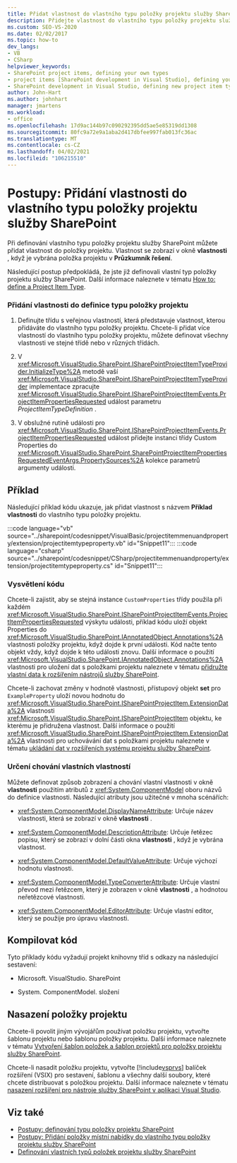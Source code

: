 ```yaml
---
title: Přidat vlastnost do vlastního typu položky projektu služby SharePoint
description: Přidejte vlastnost do vlastního typu položky projektu služby SharePoint. Vlastnost se zobrazí v okno Vlastnosti při výběru položky projektu v Průzkumník řešení.
ms.custom: SEO-VS-2020
ms.date: 02/02/2017
ms.topic: how-to
dev_langs:
- VB
- CSharp
helpviewer_keywords:
- SharePoint project items, defining your own types
- project items [SharePoint development in Visual Studio], defining your own types
- SharePoint development in Visual Studio, defining new project item types
author: John-Hart
ms.author: johnhart
manager: jmartens
ms.workload:
- office
ms.openlocfilehash: 17d9ac144b97c090292395dd5ae5e85319dd1308
ms.sourcegitcommit: 80fc9a72e9a1aba2d417dbfee997fab013fc36ac
ms.translationtype: MT
ms.contentlocale: cs-CZ
ms.lasthandoff: 04/02/2021
ms.locfileid: "106215510"
---
```

# <a name="how-to-add-a-property-to-a-custom-sharepoint-project-item-type"></a>Postupy: Přidání vlastnosti do vlastního typu položky projektu služby SharePoint
  Při definování vlastního typu položky projektu služby SharePoint můžete přidat vlastnost do položky projektu. Vlastnost se zobrazí v okně **vlastnosti** , když je vybrána položka projektu v **Průzkumník řešení**.

 Následující postup předpokládá, že jste již definovali vlastní typ položky projektu služby SharePoint. Další informace naleznete v tématu [How to: define a Project Item Type](../sharepoint/how-to-define-a-sharepoint-project-item-type.md).

### <a name="to-add-a-property-to-a-definition-of-a-project-item-type"></a>Přidání vlastnosti do definice typu položky projektu

1. Definujte třídu s veřejnou vlastností, která představuje vlastnost, kterou přidáváte do vlastního typu položky projektu. Chcete-li přidat více vlastností do vlastního typu položky projektu, můžete definovat všechny vlastnosti ve stejné třídě nebo v různých třídách.

2. V <xref:Microsoft.VisualStudio.SharePoint.ISharePointProjectItemTypeProvider.InitializeType%2A> metodě vaší <xref:Microsoft.VisualStudio.SharePoint.ISharePointProjectItemTypeProvider> implementace zpracujte <xref:Microsoft.VisualStudio.SharePoint.ISharePointProjectItemEvents.ProjectItemPropertiesRequested> událost parametru *ProjectItemTypeDefinition* .

3. V obslužné rutině události pro <xref:Microsoft.VisualStudio.SharePoint.ISharePointProjectItemEvents.ProjectItemPropertiesRequested> událost přidejte instanci třídy Custom Properties do <xref:Microsoft.VisualStudio.SharePoint.SharePointProjectItemPropertiesRequestedEventArgs.PropertySources%2A> kolekce parametrů argumenty události.

## <a name="example"></a>Příklad
 Následující příklad kódu ukazuje, jak přidat vlastnost s názvem **Příklad vlastnosti** do vlastního typu položky projektu.

 :::code language="vb" source="../sharepoint/codesnippet/VisualBasic/projectitemmenuandproperty/extension/projectitemtypeproperty.vb" id="Snippet11":::
 :::code language="csharp" source="../sharepoint/codesnippet/CSharp/projectitemmenuandproperty/extension/projectitemtypeproperty.cs" id="Snippet11":::

### <a name="understand-the-code"></a>Vysvětlení kódu
 Chcete-li zajistit, aby se stejná instance `CustomProperties` třídy použila při každém <xref:Microsoft.VisualStudio.SharePoint.ISharePointProjectItemEvents.ProjectItemPropertiesRequested> výskytu události, příklad kódu uloží objekt Properties do <xref:Microsoft.VisualStudio.SharePoint.IAnnotatedObject.Annotations%2A> vlastnosti položky projektu, když dojde k první události. Kód načte tento objekt vždy, když dojde k této události znovu. Další informace o použití <xref:Microsoft.VisualStudio.SharePoint.IAnnotatedObject.Annotations%2A> vlastnosti pro uložení dat s položkami projektu naleznete v tématu [přidružte vlastní data k rozšířením nástrojů služby SharePoint](../sharepoint/associating-custom-data-with-sharepoint-tools-extensions.md).

 Chcete-li zachovat změny v hodnotě vlastnosti, přístupový objekt **set** pro `ExampleProperty` uloží novou hodnotu do <xref:Microsoft.VisualStudio.SharePoint.ISharePointProjectItem.ExtensionData%2A> vlastnosti <xref:Microsoft.VisualStudio.SharePoint.ISharePointProjectItem> objektu, ke kterému je přidružena vlastnost. Další informace o použití <xref:Microsoft.VisualStudio.SharePoint.ISharePointProjectItem.ExtensionData%2A> vlastnosti pro uchovávání dat s položkami projektu naleznete v tématu [ukládání dat v rozšířeních systému projektu služby SharePoint](../sharepoint/saving-data-in-extensions-of-the-sharepoint-project-system.md).

### <a name="specify-the-behavior-of-custom-properties"></a>Určení chování vlastních vlastností
 Můžete definovat způsob zobrazení a chování vlastní vlastnosti v okně **vlastnosti** použitím atributů z <xref:System.ComponentModel> oboru názvů do definice vlastnosti. Následující atributy jsou užitečné v mnoha scénářích:

- <xref:System.ComponentModel.DisplayNameAttribute>: Určuje název vlastnosti, která se zobrazí v okně **vlastnosti** .

- <xref:System.ComponentModel.DescriptionAttribute>: Určuje řetězec popisu, který se zobrazí v dolní části okna **vlastnosti** , když je vybrána vlastnost.

- <xref:System.ComponentModel.DefaultValueAttribute>: Určuje výchozí hodnotu vlastnosti.

- <xref:System.ComponentModel.TypeConverterAttribute>: Určuje vlastní převod mezi řetězcem, který je zobrazen v okně **vlastnosti** , a hodnotou neřetězcové vlastnosti.

- <xref:System.ComponentModel.EditorAttribute>: Určuje vlastní editor, který se použije pro úpravu vlastnosti.

## <a name="compile-the-code"></a>Kompilovat kód
 Tyto příklady kódu vyžadují projekt knihovny tříd s odkazy na následující sestavení:

- Microsoft. VisualStudio. SharePoint

- System. ComponentModel. složení

## <a name="deploy-the-project-item"></a>Nasazení položky projektu
 Chcete-li povolit jiným vývojářům používat položku projektu, vytvořte šablonu projektu nebo šablonu položky projektu. Další informace naleznete v tématu [Vytvoření šablon položek a šablon projektů pro položky projektu služby SharePoint](../sharepoint/creating-item-templates-and-project-templates-for-sharepoint-project-items.md).

 Chcete-li nasadit položku projektu, vytvořte [!include[vsprvs](../sharepoint/includes/vsprvs-md.md)] balíček rozšíření (VSIX) pro sestavení, šablonu a všechny další soubory, které chcete distribuovat s položkou projektu. Další informace naleznete v tématu [nasazení rozšíření pro nástroje služby SharePoint v aplikaci Visual Studio](../sharepoint/deploying-extensions-for-the-sharepoint-tools-in-visual-studio.md).

## <a name="see-also"></a>Viz také
- [Postupy: definování typu položky projektu SharePoint](../sharepoint/how-to-define-a-sharepoint-project-item-type.md)
- [Postupy: Přidání položky místní nabídky do vlastního typu položky projektu služby SharePoint](../sharepoint/how-to-add-a-shortcut-menu-item-to-a-custom-sharepoint-project-item-type.md)
- [Definování vlastních typů položek projektu služby SharePoint](../sharepoint/defining-custom-sharepoint-project-item-types.md)

